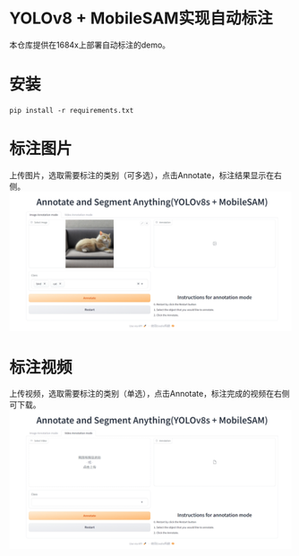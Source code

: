 # YOLOv8 + MobileSAM实现自动标注

本仓库提供在1684x上部署自动标注的demo。

# 安装
`pip install -r requirements.txt`

# 标注图片
上传图片，选取需要标注的类别（可多选），点击Annotate，标注结果显示在右侧。
![image annotation](assets/image.png)

# 标注视频
上传视频，选取需要标注的类别（单选），点击Annotate，标注完成的视频在右侧可下载。
![video annotation](assets/image1.png)
